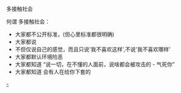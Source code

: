 
多接触社会

何谓 多接触社会：
- 大家都不公开标准，(但心里标准都很明确)
- 大家都说
- 不但仅说自己的感觉，而且只说'我不喜欢这样',不说'我不喜欢哪样'
- 大家都默认环境险恶
- 大家都知道 “说一切，在不懂的人面前，说啥都会被攻击的 - 气死你”
- 大家都知道 会有人在给你下套的



[-](https://github.com/7900ms/000nottheater_deserted_systemsoftware/blob/master/local-window/t.md#大美女，就是树大招风)
